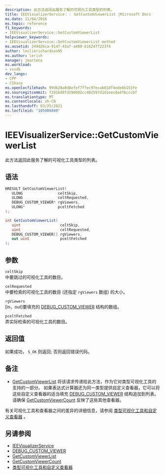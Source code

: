 ```yaml
---
description: 此方法返回此服务了解的可视化工具类型的列表。
title: IEEVisualizerService：： GetCustomViewerList |Microsoft Docs
ms.date: 11/04/2016
ms.topic: reference
f1_keywords:
- IEEVisualizerService::GetCustomViewerList
helpviewer_keywords:
- IEEVisualizerService::GetCustomViewerList method
ms.assetid: 249d26ca-914f-43af-a400-8162477223f4
author: leslierichardson95
ms.author: lerich
manager: jmartens
ms.workload:
- vssdk
dev_langs:
- CPP
- CSharp
ms.openlocfilehash: 99db28a8d0efef7ffec97ecab818f4ede6b153fe
ms.sourcegitcommit: f2916d8fd296b92cc402597d1d1eecda4f6cccbf
ms.translationtype: MT
ms.contentlocale: zh-CN
ms.lasthandoff: 03/25/2021
ms.locfileid: "105086880"
---
```

# <a name="ieevisualizerservicegetcustomviewerlist"></a>IEEVisualizerService::GetCustomViewerList
此方法返回此服务了解的可视化工具类型的列表。

## <a name="syntax"></a>语法

```cpp
HRESULT GetCustomViewerList(
   ULONG                celtSkip,
   ULONG                celtRequested,
   DEBUG_CUSTOM_VIEWER* rgViewers,
   ULONG*               pceltFetched
);
```

```csharp
int GetCustomViewerList(
   uint                  celtSkip,
   uint                  celtRequested,
   DEBUG_CUSTOM_VIEWER[] rgViewers,
   out uint              pceltFetched
);
```

## <a name="parameters"></a>参数
`celtSkip`\
中要跳过的可视化工具的数目。

`celRequested`\
中要检索的可视化工具的数目 (还指定 `rgViewers` 数组) 的大小。

`rgViewers`\
[in，out]要填充的 [DEBUG_CUSTOM_VIEWER](../../../extensibility/debugger/reference/debug-custom-viewer.md) 结构的数组。

`pceltFetched`\
弄实际检索的可视化工具的数目。

## <a name="return-value"></a>返回值
 如果成功， `S_OK` 则返回; 否则返回错误代码。

## <a name="remarks"></a>备注
- [GetCustomViewerList](../../../extensibility/debugger/reference/idebugproperty3-getcustomviewerlist.md) 将该请求传递给此方法，作为它对类型可视化工具的支持的一部分。 如果表达式计算器还为同一类型提供自定义查看器，它可以将这些自定义查看器的适当填充 [DEBUG_CUSTOM_VIEWER](../../../extensibility/debugger/reference/debug-custom-viewer.md) 结构追加到列表。 请确保 [GetCustomViewerCount](../../../extensibility/debugger/reference/idebugproperty3-getcustomviewercount.md) 反映了这些其他查看器。

 有关可视化工具和查看器之间的差异的详细信息，请参阅 [类型可视化工具和自定义查看器](../../../extensibility/debugger/type-visualizer-and-custom-viewer.md) 。

## <a name="see-also"></a>另请参阅
- [IEEVisualizerService](../../../extensibility/debugger/reference/ieevisualizerservice.md)
- [DEBUG_CUSTOM_VIEWER](../../../extensibility/debugger/reference/debug-custom-viewer.md)
- [GetCustomViewerList](../../../extensibility/debugger/reference/idebugproperty3-getcustomviewerlist.md)
- [GetCustomViewerCount](../../../extensibility/debugger/reference/idebugproperty3-getcustomviewercount.md)
- [类型可视化工具和自定义查看器](../../../extensibility/debugger/type-visualizer-and-custom-viewer.md)
